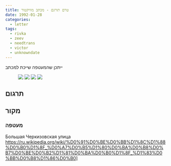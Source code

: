 ```yaml
---
title: טרם תורגם - מכתב מוויקטור
date: 1992-01-28
categories:
  - letter
tags:
  - rivka
  - zeev
  - needtrans
  - victor
  - unknowndate
---
```


ייתכן שהמעטפה שייכת למכתב

<figure class="half">
    <a  href="/pupko-papers/assets/images/1980-01-02-victor-1.jpg">
    <img src="/pupko-papers/assets/images/1980-01-02-victor-1.jpg"></a>
    <a  href="/pupko-papers/assets/images/1980-01-02-victor-2.jpg">
    <img src="/pupko-papers/assets/images/1980-01-02-victor-2.jpg"></a>
    <a  href="/pupko-papers/assets/images/1980-01-02-victor-3.jpg">
    <img src="/pupko-papers/assets/images/1980-01-02-victor-3.jpg"></a>
    <a  href="/pupko-papers/assets/images/1992-01-28-victor-4.jpg">
    <img src="/pupko-papers/assets/images/1992-01-28-victor-4.jpg"></a>
</figure>

## תרגום

## מקור

### מעטפה
Большая Черкизовская улица
https://ru.wikipedia.org/wiki/%D0%91%D0%BE%D0%BB%D1%8C%D1%88%D0%B0%D1%8F_%D0%A7%D0%B5%D1%80%D0%BA%D0%B8%D0%B7%D0%BE%D0%B2%D1%81%D0%BA%D0%B0%D1%8F_%D1%83%D0%BB%D0%B8%D1%86%D0%B0]
